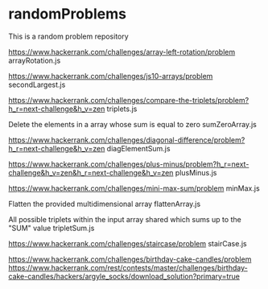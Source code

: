 # randomProblems
This is a random problem repository

https://www.hackerrank.com/challenges/array-left-rotation/problem
arrayRotation.js

https://www.hackerrank.com/challenges/js10-arrays/problem
secondLargest.js

https://www.hackerrank.com/challenges/compare-the-triplets/problem?h_r=next-challenge&h_v=zen
triplets.js

Delete the elements in a array whose sum is equal to zero
sumZeroArray.js

https://www.hackerrank.com/challenges/diagonal-difference/problem?h_r=next-challenge&h_v=zen
diagElementSum.js

https://www.hackerrank.com/challenges/plus-minus/problem?h_r=next-challenge&h_v=zen&h_r=next-challenge&h_v=zen
plusMinus.js

https://www.hackerrank.com/challenges/mini-max-sum/problem
minMax.js

Flatten the provided multidimensional array
flattenArray.js

All possible triplets within the input array shared which sums up to the "SUM" value
tripletSum.js

https://www.hackerrank.com/challenges/staircase/problem
stairCase.js

https://www.hackerrank.com/challenges/birthday-cake-candles/problem
https://www.hackerrank.com/rest/contests/master/challenges/birthday-cake-candles/hackers/argyle_socks/download_solution?primary=true
